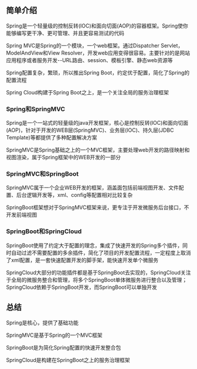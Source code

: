 ## 简单介绍  

Spring是一个轻量级的控制反转(IOC)和面向切面(AOP)的容器框架。Spring使你能够编写更干净、更可管理、并且更容易测试的代码  

Spring MVC是Spring的一个模块，一个web框架。通过Dispatcher Servlet，ModelAndView和View Resolver，开发web应用变得很容易。主要针对的是网站应用程序或者服务开发--URL路由、session、模板引擎、静态web资源等  

Spring配置复杂，繁琐，所以推出Spring Boot，约定优于配置，简化了Spring的配置流程  

Spring Cloud构建于Spring Boot之上，是一个关注全局的服务治理框架  

### Spring和SpringMVC  

Spring是一个一站式的轻量级的java开发框架，核心是控制反转(IOC)和面向切面(AOP)，针对于开发的WEB层(SpringMVC)、业务层(IOC)、持久层(JDBC Template)等都提供了多种配置解决方案  

SpringMVC是Spring基础之上的一个MVC框架，主要处理web开发的路径映射和视图渲染，属于Spring框架中的WEB开发的一部分  

### SpringMVC和SpringBoot  

SpringMVC属于一个企业WEB开发的框架，涵盖面包括前端视图开发、文件配置、后台逻辑开发等，xml、config等配置相对比较复杂  

SpringBoot框架想对于SpringMVC框架来说，更专注于开发微服务后台接口，不开发前端视图  

### SpringBoot和SpringCloud  

SpringBoot使用了约定大于配置的理念，集成了快速开发的Spring多个插件，同时自动过滤不需要配置的多余插件，简化了项目的开发配置流程，一定程度上取消了xml配置，是一套快速配置开发的脚手架，能快速开发单个微服务  

SpringCloud大部分的功能插件都是基于SpringBoot去实现的，SpringCloud关注于全局的微服务整合和管理，将多个SpringBoot单体微服务进行整合以及管理；SpringCloud依赖于SpringBoot开发，而SpringBoot可以单独开发  

## 总结  

Spring是核心，提供了基础功能  

SpringMVC是基于Spring的一个MVC框架  

SpringBoot是为简化Spring配置的快速开发整合包  

SpringCloud是构建在SpringBoot之上的服务治理框架  

